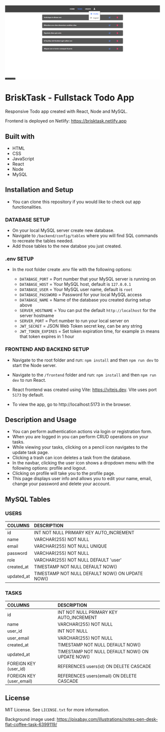 ![BriskTask Fullstack App Preview](./frontend/public/brisktask-preview.png)

# BriskTask - Fullstack Todo App

Responsive Todo app created with React, Node and MySQL.

Frontend is deployed on Netlify: https://brisktask.netlify.app

## Built with

-   HTML
-   CSS
-   JavaScript
-   React
-   Node
-   MySQL

## Installation and Setup

-   You can clone this repository if you would like to check out app functionalities.

### DATABASE SETUP

-   On your local MySQL server create new database.
-   Navigate to `/backend/config/tables` where you will find SQL commands to recreate the tables needed.
-   Add those tables to the new databse you just created.

### .env SETUP

-   In the root folder create .env file with the following options:

    -   `DATABASE_PORT` = Port number that your MySQL server is running on
    -   `DATABASE_HOST` = Your MySQL host, default is `127.0.0.1`
    -   `DATABASE_USER` = Your MySQL user name, default is `root`
    -   `DATABASE_PASSWORD` = Password for your local MySQL access
    -   `DATABASE_NAME` = Name of the database you created during setup above
    -   `SERVER_HOSTNAME` = You can put the default `http://localhost` for the server hostname
    -   `SERVER_PORT` = Port number to run your local server on
    -   `JWT_SECRET` = JSON Web Token secret key, can be any string
    -   `JWT_TOKEN_EXPIRES` = Set token expiration time, for example `1h` means that token expires in 1 hour

### FRONTEND AND BACKEND SETUP

-   Navigate to the root folder and run: `npm install` and then `npm run dev` to start the Node server.
-   Navigate to the `/frontend` folder and run: `npm install` and then `npm run dev` to run React.

-   React frontend was created using Vite: https://vitejs.dev. Vite uses port `5173` by default.
-   To view the app, go to http://localhost:5173 in the browser.

## Description and Usage

-   You can perform authentication actions via login or registration form.
-   When you are logged in you can perform CRUD operations on your tasks.
-   While viewing your tasks, clicking on a pencil icon navigates to the update task page.
-   Clicking a trash can icon deletes a task from the database.
-   In the navbar, clicking the user icon shows a dropdown menu with the following options: profile and logout.
-   Clicking on profile will take you to the profile page.
-   This page displays user info and allows you to edit your name, email, change your password and delete your account.

## MySQL Tables

### USERS

| COLUMNS    | DESCRIPTION                                      |
| :--------- | :----------------------------------------------- |
| id         | INT NOT NULL PRIMARY KEY AUTO_INCREMENT          |
| name       | VARCHAR(255) NOT NULL                            |
| email      | VARCHAR(255) NOT NULL UNIQUE                     |
| password   | VARCHAR(255) NOT NULL                            |
| role       | VARCHAR(255) NOT NULL DEFAULT 'user'             |
| created_at | TIMESTAMP NOT NULL DEFAULT NOW()                 |
| updated_at | TIMESTAMP NOT NULL DEFAULT NOW() ON UPDATE NOW() |

### TASKS

| COLUMNS                  | DESCRIPTION                                      |
| :----------------------- | :----------------------------------------------- |
| id                       | INT NOT NULL PRIMARY KEY AUTO_INCREMENT          |
| name                     | VARCHAR(255) NOT NULL                            |
| user_id                  | INT NOT NULL                                     |
| user_email               | VARCHAR(255) NOT NULL                            |
| created_at               | TIMESTAMP NOT NULL DEFAULT NOW()                 |
| updated_at               | TIMESTAMP NOT NULL DEFAULT NOW() ON UPDATE NOW() |
| FOREIGN KEY (user_id)    | REFERENCES users(id) ON DELETE CASCADE           |
| FOREIGN KEY (user_email) | REFERENCES users(email) ON DELETE CASCADE        |

## License

MIT License. See `LICENSE.txt` for more information.

Background image used:
https://pixabay.com/illustrations/notes-pen-desk-flat-coffee-task-6399119/
